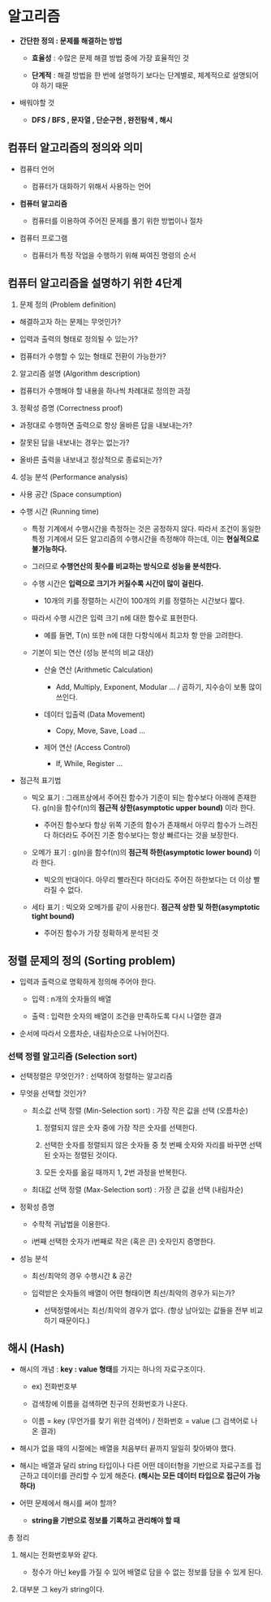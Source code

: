 # 알고리즘

- **간단한 정의 : 문제를 해결하는 방법**

  - **효율성** : 수많은 문제 해결 방법 중에 가장 효율적인 것

  - **단계적** : 해결 방법을 한 번에 설명하기 보다는 단계별로, 체계적으로 설명되어야 하기 때문

- 배워야할 것

  - **DFS / BFS , 문자열 , 단순구현 , 완전탐색 , 해시**

## 컴퓨터 알고리즘의 정의와 의미

- 컴퓨터 언어

  - 컴퓨터가 대화하기 위해서 사용하는 언어

- **컴퓨터 알고리즘**

  - 컴퓨터를 이용하여 주어진 문제를 풀기 위한 방법이나 절차

- 컴퓨터 프로그램

  - 컴퓨터가 특정 작업을 수행하기 위해 짜여진 명령의 순서

## 컴퓨터 알고리즘을 설명하기 위한 4단계

1. 문제 정의 (Problem definition)

- 해결하고자 하는 문제는 무엇인가?

- 입력과 출력의 형태로 정의될 수 있는가?

- 컴퓨터가 수행할 수 있는 형태로 전환이 가능한가?

2. 알고리즘 설명 (Algorithm description)

- 컴퓨터가 수행해야 할 내용을 하나씩 차례대로 정의한 과정

3. 정확성 증명 (Correctness proof)

- 과정대로 수행하면 출력으로 항상 올바른 답을 내보내는가?

- 잘못된 답을 내보내는 경우는 없는가?

- 올바른 출력을 내보내고 정상적으로 종료되는가?

4. 성능 분석 (Performance analysis)

- 사용 공간 (Space consumption)

- 수행 시간 (Running time)

  - 특정 기계에서 수행시간을 측정하는 것은 공정하지 않다. 따라서 조건이 동일한 특정 기계에서 모든 알고리즘의 수행시간을 측정해야 하는데, 이는 **현실적으로 불가능하다.**

  - 그러므로 **수행연산의 횟수를 비교하는 방식으로 성능을 분석한다.**

  - 수행 시간은 **입력으로 크기가 커질수록 시간이 많이 걸린다.**

    - 10개의 키를 정렬하는 시간이 100개의 키를 정렬하는 시간보다 짧다.

  - 따라서 수행 시간은 입력 크기 n에 대한 함수로 표현한다.

    - 예를 들면, T(n) 또한 n에 대한 다항식에서 최고차 항 만을 고려한다.

  - 기본이 되는 연산 (성능 분석의 비교 대상)

    - 산술 연산 (Arithmetic Calculation)

      - Add, Multiply, Exponent, Modular ... / 곱하기, 지수승이 보통 많이 쓰인다.

    - 데이터 입출력 (Data Movement)

      - Copy, Move, Save, Load ...

    - 제어 연산 (Access Control)

      - If, While, Register ...

- 점근적 표기법

  - 빅오 표기 : 그래프상에서 주어진 함수가 기준이 되는 함수보다 아래에 존재한다. g(n)을 함수f(n)의 **점근적 상한(asymptotic upper bound)** 이라 한다.

    - 주어진 함수보다 항상 위쪽 기준의 함수가 존재해서 아무리 함수가 느려진다 하더라도 주어진 기준 함수보다는 항상 빠르다는 것을 보장한다.

  - 오메가 표기 : g(n)을 함수f(n)의 **점근적 하한(asymptotic lower bound)** 이라 한다.

    - 빅오의 반대이다. 아무리 빨라진다 하더라도 주어진 하한보다는 더 이상 빨라질 수 없다.

  - 세타 표기 : 빅오와 오메가를 같이 사용한다. **점근적 상한 및 하한(asymptotic tight bound)**

    - 주어진 함수가 가장 정확하게 분석된 것

## 정렬 문제의 정의 (Sorting problem)

- 입력과 출력으로 명확하게 정의해 주어야 한다.

  - 입력 : n개의 숫자들의 배열

  - 출력 : 입력한 숫자의 배열이 조건을 만족하도록 다시 나열한 결과

- 순서에 따라서 오름차순, 내림차순으로 나뉘어진다.

### 선택 정렬 알고리즘 (Selection sort)

- 선택정렬은 무엇인가? : 선택하여 정렬하는 알고리즘

- 무엇을 선택할 것인가?

  - 최소값 선택 정렬 (Min-Selection sort) : 가장 작은 값을 선택 (오름차순)

    1. 정렬되지 않은 숫자 중에 가장 작은 숫자를 선택한다.

    2. 선택한 숫자를 정렬되지 않은 숫자들 중 첫 번째 숫자와 자리를 바꾸면 선택된 숫자는 정렬된 것이다.

    3. 모든 숫자를 옮길 때까지 1, 2번 과정을 반복한다.

  - 최대값 선택 정렬 (Max-Selection sort) : 가장 큰 값을 선택 (내림차순)

- 정확성 증명

  - 수학적 귀납법을 이용한다.

  - i번째 선택한 숫자가 i번째로 작은 (혹은 큰) 숫자인지 증명한다.

- 성능 분석

  - 최선/최악의 경우 수행시간 & 공간

  - 입력받은 숫자들의 배열이 어떤 형태이면 최선/최악의 경우가 되는가?

    - 선택정렬에서는 최선/최악의 경우가 없다. (항상 남아있는 값들을 전부 비교하기 때문이다.)

## 해시 (Hash)

- 해시의 개념 : **key : value 형태**를 가지는 하나의 자료구조이다.

  - ex) 전화번호부

  - 검색창에 이름을 검색하면 친구의 전화번호가 나온다.

  - 이름 = key (무언가를 찾기 위한 검색어) / 전화번호 = value (그 검색어로 나온 결과)

- 해시가 없을 때의 시절에는 배열을 처음부터 끝까지 일일히 찾아봐야 했다.

- 해시는 배열과 달리 string 타입이나 다른 어떤 데이터형을 기반으로 자료구조를 접근하고 데이터를 관리할 수 있게 해준다. **(해시는 모든 데이터 타입으로 접근이 가능하다)**

- 어떤 문제에서 해시를 써야 할까?

  - **string을 기반으로 정보를 기록하고 관리해야 할 때**

총 정리

1. 해시는 전화번호부와 같다.

   - 정수가 아닌 key를 가질 수 있어 배열로 담을 수 없는 정보를 담을 수 있게 된다.

2. 대부분 그 key가 string이다.
